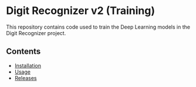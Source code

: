 # Digit Recognizer v2 (Training)

This repository contains code used to train the Deep Learning models in the Digit Recognizer project.

## Contents

- [Installation](https://github.com/preetham-ganesh/digit-recognizer-v2-training#installation)
- [Usage](https://github.com/preetham-ganesh/digit-recognizer-v2-training#usage)
- [Releases](https://github.com/preetham-ganesh/digit-recognizer-v2-training#releases)
